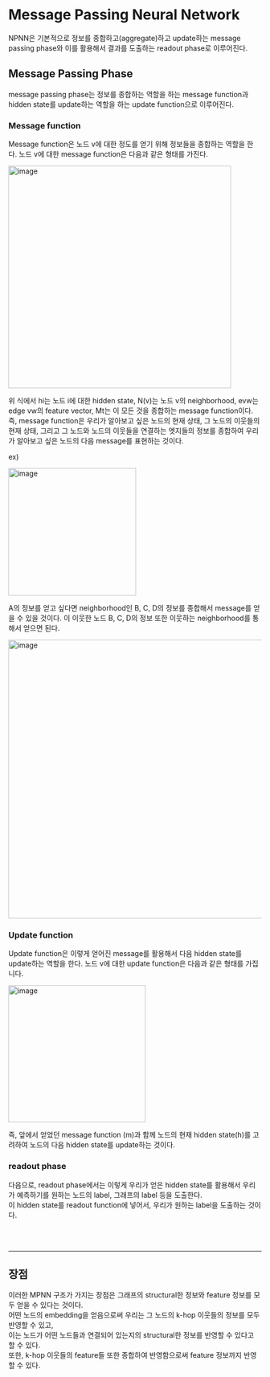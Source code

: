 # Message Passing Neural Network

NPNN은 기본적으로 정보를 종합하고(aggregate)하고 update하는 message passing phase와 이를 활용해서 결과를 도출하는 readout phase로 이루어진다.

## Message Passing Phase

message passing phase는 정보를 종합하는 역할을 하는 message function과 hidden state를 update하는 역할을 하는 update function으로 이루어진다.

### Message function

Message function은 노드 v에 대한 정도를 얻기 위해 정보들을 종합하는 역할을 한다. 노드 v에 대한 message function은 다음과 같은 형태를 가진다.

<img width="443" alt="image" src="https://github.com/UGeunJi/Mesh_GNN_TNN/assets/84713532/f964deaf-0f27-440b-91e7-beb4a0636bda">

위 식에서 hi는 노드 i에 대한 hidden state, N(v)는 노드 v의 neighborhood, evw는 edge vw의 feature vector, Mt는 이 모든 것을 종합하는 message function이다. <br>
즉, message function은 우리가 알아보고 싶은 노드의 현재 상태, 그 노드의 이웃들의 현재 상태, 그리고 그 노드와 노드의 이웃들을 연결하는 엣지들의 정보를 종합하여 우리가 알아보고 싶은 노드의 다음 message를 표현하는 것이다.

ex)

<img width="254" alt="image" src="https://github.com/UGeunJi/Mesh_GNN_TNN/assets/84713532/93a6c963-3e6f-4ba5-9fca-8150518e00db">

A의 정보를 얻고 싶다면 neighborhood인 B, C, D의 정보를 종합해서 message를 얻을 수 있을 것이다. 이 이웃한 노드 B, C, D의 정보 또한 이웃하는 neighborhood를 통해서 얻으면 된다.

<img width="555" alt="image" src="https://github.com/UGeunJi/Mesh_GNN_TNN/assets/84713532/b77995ca-ff21-411d-864c-fd2133f0c6ae">

### Update function

Update function은 이렇게 얻어진 message를 활용해서 다음 hidden state를 update하는 역할을 한다. 노드 v에 대한 update function은 다음과 같은 형태를 가집니다.

<img width="273" alt="image" src="https://github.com/UGeunJi/Mesh_GNN_TNN/assets/84713532/b32ceb9a-a4f9-412b-8a78-9e20c821d68a">

즉, 앞에서 얻었던 message function (m)과 함께 노드의 현재 hidden state(h)를 고려하여 노드의 다음 hidden state를 update하는 것이다.

### readout phase

다음으로, readout phase에서는 이렇게 우리가 얻은 hidden state를 활용해서 우리가 예측하기를 원하는 노드의 label, 그래프의 label 등을 도출한다. <br>
이 hidden state를 readout function에 넣어서, 우리가 원하는 label을 도출하는 것이다.

<br>
<br>

---

## 장점

이러한 MPNN 구조가 가지는 장점은 그래프의 structural한 정보와 feature 정보를 모두 얻을 수 있다는 것이다. <br>
어떤 노드의 embedding을 얻음으로써 우리는 그 노드의 k-hop 이웃들의 정보를 모두 반영할 수 있고, <br>
이는 노드가 어떤 노드들과 연결되어 있는지의 structural한 정보를 반영할 수 있다고 할 수 있다. <br>
또한, k-hop 이웃들의 feature들 또한 종합하여 반영함으로써 feature 정보까지 반영할 수 있다.
